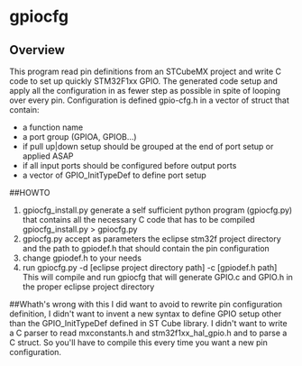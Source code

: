 # gpiocfg

## Overview
This program read pin definitions from an STCubeMX project and write C code to set up quickly STM32F1xx GPIO.
The generated code setup and apply all the configuration in as fewer step as possible in spite of looping over every pin.
Configuration is defined gpio-cfg.h in a vector of struct that contain:
- a function name
- a port group (GPIOA, GPIOB...)
- if pull up|down setup should be grouped at the end of port setup or applied ASAP
- if all input ports should be configured before output ports
- a vector of GPIO_InitTypeDef to define port setup

##HOWTO
1. gpiocfg_install.py generate a self sufficient python program (gpiocfg.py) that contains all the necessary C code that has to be compiled
   gpiocfg_install.py > gpiocfg.py
2. gpiocfg.py accept as parameters the eclipse stm32f project directory and the path to gpiodef.h that should contain the pin configuration
3. change gpiodef.h to your needs
4. run gpiocfg.py -d [eclipse project directory path] -c [gpiodef.h path]
   This will compile and run gpiocfg that will generate GPIO.c and GPIO.h in the proper eclipse project directory

##Whath's wrong with this
I did want to avoid to rewrite pin configuration definition, I didn't want to invent a new syntax to define GPIO setup other than the GPIO_InitTypeDef defined in ST Cube library.
I didn't want to write a C parser to read mxconstants.h and stm32f1xx_hal_gpio.h and to parse a C struct.
So you'll have to compile this every time you want a new pin configuration.
